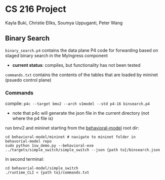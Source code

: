 # CS 216 Project
Kayla Buki, Christie Ellks, Soumya Uppuganti, Peter Wang

## Binary Search
`binary_search.p4` contains the data plane P4 code for forwarding based on staged binary search in the MyIngress component 
- **current status**: compiles, but functionality has not been tested

`commands.txt` contains the contents of the tables that are loaded by mininet (psuedo control plane)

### Commands
compile: 
`p4c --target bmv2 --arch v1model --std p4-16 binsearch.p4`
* note that p4c will generate the json file in the current directory (not where the p4 file is)


run bmv2 and mininet starting from the [behavioral-model](https://github.com/p4lang/behavioral-model) root dir:
```
cd behavioral-model/mininet # navigate to mininet folder in behavorial-model repo
sudo python 1sw_demo.py --behavioral-exe ../targets/simple_switch/simple_switch --json {path to}/binsearch.json
```
in second terminal:
```
cd behavorial-model/simple_switch
./runtime_CLI < {path to}/commands.txt 
```
